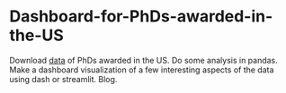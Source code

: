 # Dashboard-for-PhDs-awarded-in-the-US
Download [data](https://ncses.nsf.gov/pubs/nsf19301/data) of PhDs awarded in the US. Do some analysis in pandas. Make a dashboard visualization of a few interesting aspects of the data using dash or streamlit. Blog.
